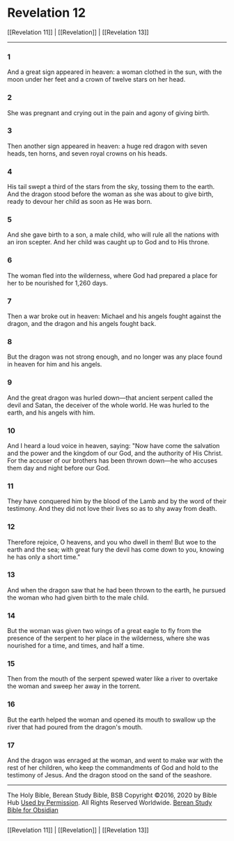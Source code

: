 # Revelation 12

[[Revelation 11]] | [[Revelation]] | [[Revelation 13]]

---

### 1
And a great sign appeared in heaven: a woman clothed in the sun, with the moon under her feet and a crown of twelve stars on her head.

### 2
She was pregnant and crying out in the pain and agony of giving birth.

### 3
Then another sign appeared in heaven: a huge red dragon with seven heads, ten horns, and seven royal crowns on his heads.

### 4
His tail swept a third of the stars from the sky, tossing them to the earth. And the dragon stood before the woman as she was about to give birth, ready to devour her child as soon as He was born.

### 5
And she gave birth to a son, a male child, who will rule all the nations with an iron scepter. And her child was caught up to God and to His throne.

### 6
The woman fled into the wilderness, where God had prepared a place for her to be nourished for 1,260 days.

### 7
Then a war broke out in heaven: Michael and his angels fought against the dragon, and the dragon and his angels fought back.

### 8
But the dragon was not strong enough, and no longer was any place found in heaven for him and his angels.

### 9
And the great dragon was hurled down—that ancient serpent called the devil and Satan, the deceiver of the whole world. He was hurled to the earth, and his angels with him.

### 10
And I heard a loud voice in heaven, saying: "Now have come the salvation and the power and the kingdom of our God, and the authority of His Christ. For the accuser of our brothers has been thrown down—he who accuses them day and night before our God.

### 11
They have conquered him by the blood of the Lamb and by the word of their testimony. And they did not love their lives so as to shy away from death.

### 12
Therefore rejoice, O heavens, and you who dwell in them! But woe to the earth and the sea; with great fury the devil has come down to you, knowing he has only a short time."

### 13
And when the dragon saw that he had been thrown to the earth, he pursued the woman who had given birth to the male child.

### 14
But the woman was given two wings of a great eagle to fly from the presence of the serpent to her place in the wilderness, where she was nourished for a time, and times, and half a time.

### 15
Then from the mouth of the serpent spewed water like a river to overtake the woman and sweep her away in the torrent.

### 16
But the earth helped the woman and opened its mouth to swallow up the river that had poured from the dragon's mouth.

### 17
And the dragon was enraged at the woman, and went to make war with the rest of her children, who keep the commandments of God and hold to the testimony of Jesus. And the dragon stood on the sand of the seashore.

---

The Holy Bible, Berean Study Bible, BSB
Copyright ©2016, 2020 by Bible Hub
[Used by Permission](https://berean.bible/terms.htm). All Rights Reserved Worldwide.
[Berean Study Bible for Obsidian](https://github.com/gapmiss/berean-study-bible-for-obsidian)

---

[[Revelation 11]] | [[Revelation]] | [[Revelation 13]]

